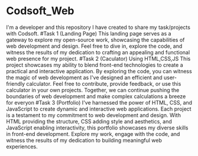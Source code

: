 # Codsoft_Web
I'm a developer and this repository I have created to share my task/projects with Codsoft.
#Task 1 (Landing Page)
This landing page serves as a gateway to explore my open-source work, showcasing the capabilities of web development and design. Feel free to dive in, explore the code, and witness the results of my dedication to crafting an appealing and functional web presence for my project.
#Task 2 (Caculator) Using HTML,CSS,JS
This project showcases my ability to blend front-end technologies to create a practical and interactive application. By exploring the code, you can witness the magic of web development as I've designed an efficient and user-friendly calculator. Feel free to contribute, provide feedback, or use this calculator in your own projects. Together, we can continue pushing the boundaries of web development and make complex calculations a breeze for everyon
#Task 3 (Portfolio)
 I've harnessed the power of HTML, CSS, and JavaScript to create dynamic and interactive web applications. Each project is a testament to my commitment to web development and design. With HTML providing the structure, CSS adding style and aesthetics, and JavaScript enabling interactivity, this portfolio showcases my diverse skills in front-end development. Explore my work, engage with the code, and witness the results of my dedication to building meaningful web experiences.
